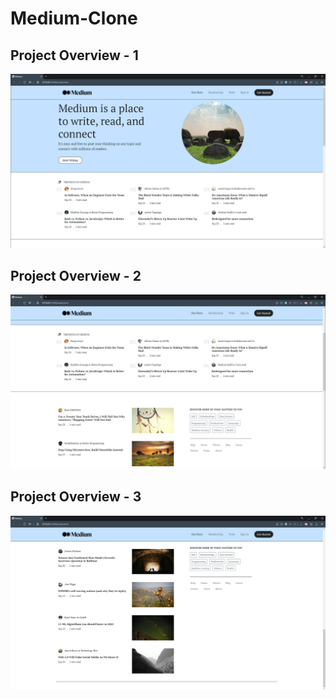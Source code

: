 # Medium-Clone
## Project Overview - 1
![google_clone](./Project_Images/medium_clone_1.PNG)
## Project Overview - 2
![google_clone](./Project_Images/medium_clone_2.PNG)
## Project Overview - 3
![google_clone](./Project_Images/medium_clone_3.PNG)